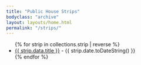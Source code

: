 ```yaml
---
title: "Public House Strips"
bodyclass: "archive"
layout: layouts/home.html
permalink: "/strips/"
---
```


<ul>
{% for strip in collections.strip | reverse %}
<li><a href="{{ strip.url | url }}">{{ strip.data.title }}</a> - {{ strip.date.toDateString() }}</li>
{% endfor %}
</ul>
